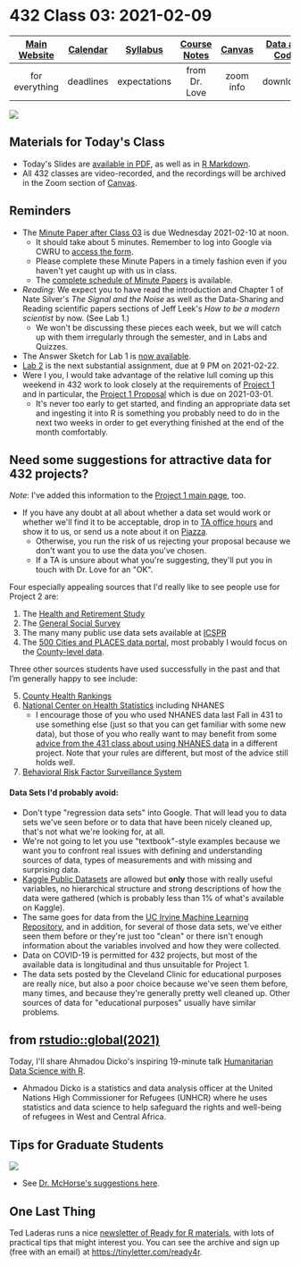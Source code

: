 # 432 Class 03: 2021-02-09

[Main Website](https://thomaselove.github.io/432/) | [Calendar](https://thomaselove.github.io/432/calendar.html) | [Syllabus](https://thomaselove.github.io/432-2021-syllabus/) | [Course Notes](https://thomaselove.github.io/432-notes/) | [Canvas](https://canvas.case.edu) | [Data and Code](https://github.com/THOMASELOVE/432-data) | [Sources](https://github.com/THOMASELOVE/432-2021/edit/master/references) | [Contact Us](https://thomaselove.github.io/432/contact.html)
:-----------: | :--------------: | :----------: | :---------: | :-------------: | :-----------: | :------------: | :-------------:
for everything | deadlines | expectations | from Dr. Love | zoom info | downloads | read/watch | need help?

![](https://github.com/THOMASELOVE/432-2021/blob/master/classes/class03/figures/branch_tw.png)

## Materials for Today's Class

- Today's Slides are [available in PDF](https://github.com/THOMASELOVE/432-2021/blob/master/classes/class03/432_2021_slides03.pdf), as well as in [R Markdown](https://github.com/THOMASELOVE/432-2021/blob/master/classes/class03/432_2021_slides03.Rmd).
- All 432 classes are video-recorded, and the recordings will be archived in the Zoom section of [Canvas](https://canvas.case.edu).

## Reminders

- The [Minute Paper after Class 03](http://bit.ly/432-2021-minute-03) is due Wednesday 2021-02-10 at noon. 
    - It should take about 5 minutes. Remember to log into Google via CWRU to [access the form](http://bit.ly/432-2021-minute-03).
    - Please complete these Minute Papers in a timely fashion even if you haven't yet caught up with us in class.
    - The [complete schedule of Minute Papers](https://github.com/THOMASELOVE/432-2021/blob/master/minutepapers/README.md) is available.
- *Reading*: We expect you to have read the introduction and Chapter 1 of Nate Silver's *The Signal and the Noise* as well as the Data-Sharing and Reading scientific papers sections of Jeff Leek's *How to be a modern scientist* by now. (See Lab 1.)
    - We won't be discussing these pieces each week, but we will catch up with them irregularly through the semester, and in Labs and Quizzes.
- The Answer Sketch for Lab 1 is [now available](https://github.com/THOMASELOVE/432-2021/tree/master/labs/lab01#post-deadline-materials).
- [Lab 2](https://github.com/THOMASELOVE/432-2021/tree/master/labs/lab02) is the next substantial assignment, due at 9 PM on 2021-02-22.
- Were I you, I would take advantage of the relative lull coming up this weekend in 432 work to look closely at the requirements of [Project 1](https://github.com/THOMASELOVE/432-2021/tree/master/project1) and in particular, the [Project 1 Proposal](https://github.com/THOMASELOVE/432-2021/blob/master/project1/01_project1_proposal.md) which is due on 2021-03-01. 
    - It's never too early to get started, and finding an appropriate data set and ingesting it into R is something you probably need to do in the next two weeks in order to get everything finished at the end of the month comfortably.

## Need some suggestions for attractive data for 432 projects?

*Note*: I've added this information to the [Project 1 main page](https://github.com/THOMASELOVE/432-2021/blob/master/project1/README.md), too.

- If you have any doubt at all about whether a data set would work or whether we'll find it to be acceptable, drop in to [TA office hours](https://thomaselove.github.io/432/contact.html) and show it to us, or send us a note about it on [Piazza](https://piazza.com/case/spring2021/pqhs432).
    - Otherwise, you run the risk of us rejecting your proposal because we don't want you to use the data you've chosen.
    - If a TA is unsure about what you're suggesting, they'll put you in touch with Dr. Love for an "OK".

Four especially appealing sources that I'd really like to see people use for Project 2 are:

1. The [Health and Retirement Study](https://hrsdata.isr.umich.edu/data-products/public-survey-data?_ga=2.79574685.849210420.1612760982-241136149.1612760982)
2. The [General Social Survey](https://gssdataexplorer.norc.org/)
3. The many many public use data sets available at [ICSPR](https://www.icpsr.umich.edu/icpsrweb/ICPSR/)
4. The [500 Cities and PLACES data portal](https://chronicdata.cdc.gov/browse?category=500+Cities+%26+Places&sortBy=newest&utf8), most probably I would focus on the [County-level data](https://chronicdata.cdc.gov/500-Cities-Places/PLACES-Local-Data-for-Better-Health-County-Data-20/swc5-untb).

Three other sources students have used successfully in the past and that I’m generally happy to see include:

5. [County Health Rankings](https://www.countyhealthrankings.org/explore-health-rankings/rankings-data-documentation)
6. [National Center on Health Statistics](https://www.cdc.gov/nchs/data_access/ftp_data.htm) including NHANES
    - I encourage those of you who used NHANES data last Fall in 431 to use something else (just so that you can get familiar with some new data), but those of you who really want to may benefit from some [advice from the 431 class about using NHANES data](https://thomaselove.github.io/431-2020-projectB/your2.html) in a different project. Note that your rules are different, but most of the advice still holds well.
7. [Behavioral Risk Factor Surveillance System](https://www.cdc.gov/brfss/data_documentation/index.htm)

#### Data Sets I'd probably avoid:

- Don't type "regression data sets" into Google. That will lead you to data sets we've seen before or to data that have been nicely cleaned up, that's not what we're looking for, at all. 
- We're not going to let you use "textbook"-style examples because we want you to confront real issues with defining and understanding sources of data, types of measurements and with missing and surprising data.
- [Kaggle Public Datasets](https://www.kaggle.com/datasets) are allowed but **only** those with really useful variables, no hierarchical structure and strong descriptions of how the data were gathered (which is probably less than 1% of what's available on Kaggle). 
- The same goes for data from the [UC Irvine Machine Learning Repository](https://archive.ics.uci.edu/ml/index.php), and in addition, for several of those data sets, we've either seen them before or they're just too "clean" or there isn't enough information about the variables involved and how they were collected. 
- Data on COVID-19 is permitted for 432 projects, but most of the available data is longitudinal and thus unsuitable for Project 1. 
- The data sets posted by the Cleveland Clinic for educational purposes are really nice, but also a poor choice because we've seen them before, many times, and because they're generally pretty well cleaned up. Other sources of data for "educational purposes" usually have similar problems.
    
## from [rstudio::global(2021)](https://rstudio.com/resources/rstudioglobal-2021) 

Today, I'll share Ahmadou Dicko's inspiring 19-minute talk [Humanitarian Data Science with R](https://rstudio.com/resources/rstudioglobal-2021/humanitarian-data-science-with-r/). 

- Ahmadou Dicko is a statistics and data analysis officer at the United Nations High Commissioner for Refugees (UNHCR) where he uses statistics and data science to help safeguard the rights and well-being of refugees in West and Central Africa. 

## Tips for Graduate Students

![](https://github.com/THOMASELOVE/432-2021/blob/master/classes/class03/figures/mchorse_2020-12-26.png)

- See [Dr. McHorse's suggestions here](https://twitter.com/fossilosophy/status/1342871356254334977).

## One Last Thing

Ted Laderas runs a nice [newsletter of Ready for R materials](https://tinyletter.com/ready4r), with lots of practical tips that might interest you. You can see the archive and sign up (free with an email) at https://tinyletter.com/ready4r.

